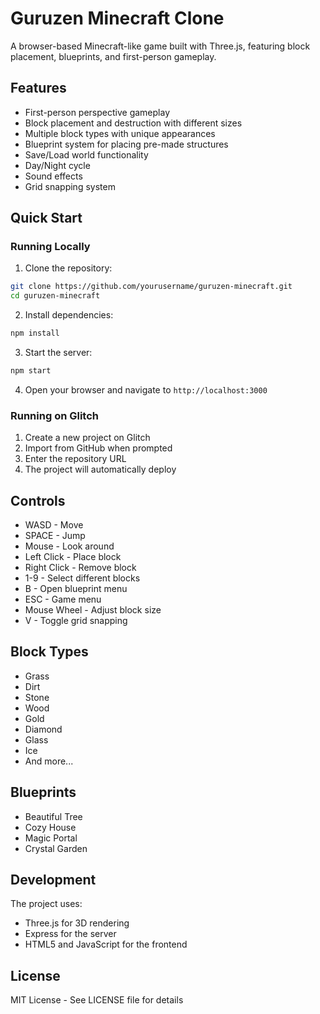 # Guruzen Minecraft Clone

A browser-based Minecraft-like game built with Three.js, featuring block placement, blueprints, and first-person gameplay.

## Features

- First-person perspective gameplay
- Block placement and destruction with different sizes
- Multiple block types with unique appearances
- Blueprint system for placing pre-made structures
- Save/Load world functionality
- Day/Night cycle
- Sound effects
- Grid snapping system

## Quick Start

### Running Locally

1. Clone the repository:
```bash
git clone https://github.com/yourusername/guruzen-minecraft.git
cd guruzen-minecraft
```

2. Install dependencies:
```bash
npm install
```

3. Start the server:
```bash
npm start
```

4. Open your browser and navigate to `http://localhost:3000`

### Running on Glitch

1. Create a new project on Glitch
2. Import from GitHub when prompted
3. Enter the repository URL
4. The project will automatically deploy

## Controls

- WASD - Move
- SPACE - Jump
- Mouse - Look around
- Left Click - Place block
- Right Click - Remove block
- 1-9 - Select different blocks
- B - Open blueprint menu
- ESC - Game menu
- Mouse Wheel - Adjust block size
- V - Toggle grid snapping

## Block Types

- Grass
- Dirt
- Stone
- Wood
- Gold
- Diamond
- Glass
- Ice
- And more...

## Blueprints

- Beautiful Tree
- Cozy House
- Magic Portal
- Crystal Garden

## Development

The project uses:
- Three.js for 3D rendering
- Express for the server
- HTML5 and JavaScript for the frontend

## License

MIT License - See LICENSE file for details 